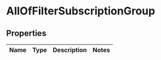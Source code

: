 # AllOfFilterSubscriptionGroup

## Properties
Name | Type | Description | Notes
------------ | ------------- | ------------- | -------------
